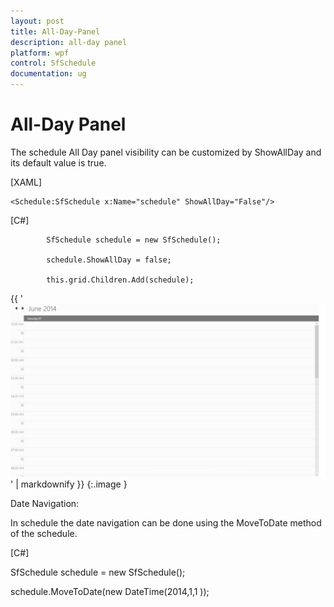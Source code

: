 ```yaml
---
layout: post
title: All-Day-Panel
description: all-day panel 
platform: wpf
control: SfSchedule
documentation: ug
---
```


# All-Day Panel 

The schedule All Day panel visibility can be customized by ShowAllDay and its default value is true.

[XAML]



    <Schedule:SfSchedule x:Name="schedule" ShowAllDay="False"/>





[C#]

            SfSchedule schedule = new SfSchedule();

            schedule.ShowAllDay = false;

            this.grid.Children.Add(schedule);





{{ '![](All-Day-Panel_images/All-Day-Panel_img1.png)' | markdownify }}
{:.image }


Date Navigation:                 

In schedule the date navigation can be done using the MoveToDate method of the schedule.

[C#]



SfSchedule schedule = new SfSchedule();

schedule.MoveToDate(new DateTime(2014,1,1 ));





